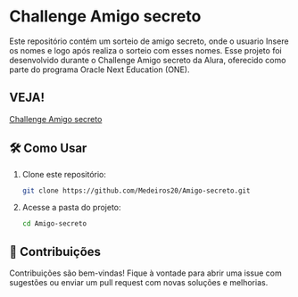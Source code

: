 # Challenge Amigo secreto

Este repositório contém um sorteio de amigo secreto, onde o usuario Insere os nomes e logo após realiza o sorteio com esses nomes. Esse projeto foi desenvolvido durante o Challenge Amigo secreto da Alura, oferecido como parte do programa Oracle Next Education (ONE).

## VEJA!

[Challenge Amigo secreto](amigo-secreto-nine-bay.vercel.app)

## 🛠️ Como Usar

1. Clone este repositório:

   ```bash
   git clone https://github.com/Medeiros20/Amigo-secreto.git
   ```

2. Acesse a pasta do projeto:

   ```bash
   cd Amigo-secreto
   ```

## 🤝 Contribuições

Contribuições são bem-vindas! Fique à vontade para abrir uma issue com sugestões ou enviar um pull request com novas soluções e melhorias.

